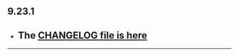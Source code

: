 ## 9.23.1

- ## The [CHANGELOG file is here](https://flutter-sound.canardoux.xyz/changelog.html)

-----------------------------------------------------------------------------------------------------------------------------------
